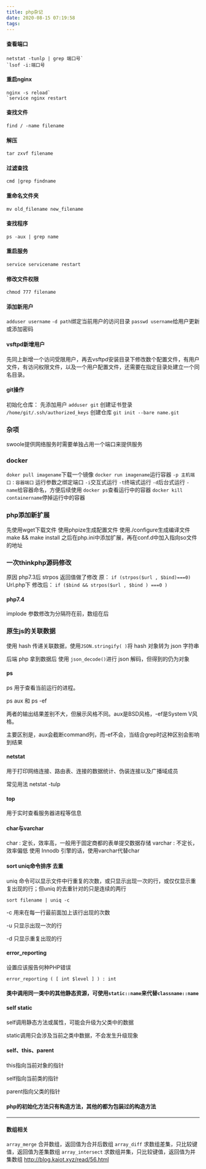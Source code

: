 ```yaml
---
title: php杂记
date: 2020-08-15 07:19:58
tags:
---
```


#### 查看端口

```
netstat -tunlp | grep 端口号`
`lsof -i:端口号
```

<!-- more -->

#### 重启nginx

```
nginx -s reload`
`service nginx restart
```

#### 查找文件

```
find / -name filename
```

#### 解压

```
tar zxvf filename
```

#### 过滤查找

```
cmd |grep findname
```

#### 重命名文件夹

```
mv old_filename new_filename
```

#### 查找程序

```
ps -aux | grep name
```

#### 重启服务

```
service servicename restart
```

#### 修改文件权限

```
chmod 777 filename
```

#### 添加新用户

`adduser username`
`-d path`绑定当前用户的访问目录
`passwd username`给用户更新或添加密码

#### vsftpd新增用户

先同上新增一个访问受限用户，再去vsftpd安装目录下修改数个配置文件，有用户文件，有访问权限文件，以及一个用户配置文件，还需要在指定目录处建立一个同名目录。

#### git操作

初始化仓库：
先添加用户 `adduser git`
创建证书登录 `/home/git/.ssh/authorized_keys`
创建仓库 `git init --bare name.git`

### 杂项

swoole提供网络服务时需要单独占用一个端口来提供服务

### docker

`doker pull imagename`下载一个镜像
`docker run imagename`运行容器
`-p 主机端口：容器端口` 运行参数之绑定端口
`-i`交互式运行 `-t`终端式运行 `-d`后台式运行
`-name`给容器命名，方便后续使用
`docker ps`查看运行中的容器
`docker kill containername`停掉运行中的容器

### php添加新扩展

先使用wget下载文件
使用phpize生成配置文件
使用./configure生成编译文件
make && make install
之后在php.ini中添加扩展，再在conf.d中加入指向so文件的地址

### 一次thinkphp源码修改

原因 php7.3后 strpos 返回值做了修改
原：
`if (strpos($url , $bind)===0)` Url.php下
修改后：
`if ($bind && strpos($url , $bind ) ===0 )`

#### php7.4

implode 参数修改为分隔符在前，数组在后

### 原生js的关联数据

使用 hash 传递关联数据，使用`JSON.stringify( )`将 hash 对象转为 json 字符串

后端 php 拿到数据后 使用 `json_decode()`进行 json 解码，但得到的仍为对象

#### ps

ps 用于查看当前运行的进程。

ps aux 和 ps -ef

两者的输出结果差别不大，但展示风格不同。aux是BSD风格，-ef是System V风格。

主要区别是，aux会截断command列，而-ef不会，当结合grep时这种区别会影响到结果

#### netstat

用于打印网络连接、路由表、连接的数据统计、伪装连接以及广播域成员

常见用法 netstat -tulp

#### top

用于实时查看服务器进程等信息

#### char与varchar

char : 定长，效率高，一般用于固定商都的表单提交数据存储
varchar : 不定长，效率偏低
使用 Innodb 引擎的话，使用varchar代替char

#### sort uniq命令排序 去重

uniq 命令可以显示文件中行重复的次数，或只显示出现一次的行，或仅仅显示重复出现的行；但uniq 的去重针对的只是连续的两行

```
sort filename | uniq -c
```

-c 用来在每一行最前面加上该行出现的次数

-u 只显示出现一次的行

-d 只显示重复出现的行

#### error_reporting

设置应该报告何种PHP错误

```
error_reporting ( [ int $level ] ) : int
```

#### 类中调用同一类中的其他静态资源，可使用`static::name`来代替`classname::name`

#### self static

self调用静态方法或属性，可能会升级为父类中的数据

static调用只会涉及当前之类中数据，不会发生升级现象

#### self、this、parent

this指向当前对象的指针

self指向当前类的指针

parent指向父类的指针

#### php的初始化方法只有构造方法，其他的都为包装过的构造方法

------

#### 数组相关

`array_merge` 合并数组，返回值为合并后数组
`array_diff` 求数组差集，只比较键值，返回值为差集数组
`array_intersect` 求数组并集，只比较键值，返回值为并集数组
http://blog.kaiot.xyz/read/56.html